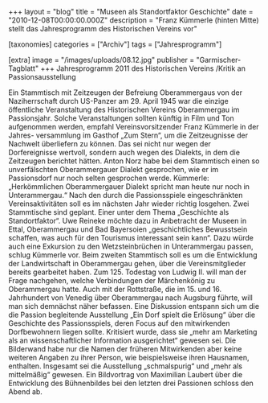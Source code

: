 +++
layout = "blog"
title = "Museen als Standortfaktor Geschichte"
date = "2010-12-08T00:00:00.000Z"
description = "Franz Kümmerle (hinten Mitte) stellt das Jahresprogramm des Historischen Vereins vor"

[taxonomies]
categories = ["Archiv"]
tags = ["Jahresprogramm"]

[extra]
image = "/images/uploads/08.12.jpg"
publisher = "Garmischer-Tagblatt"
+++
Jahresprogramm 2011 des Historischen Vereins /Kritik an Passionsausstellung

Ein Stammtisch mit Zeitzeugen der Befreiung Oberammergaus von der Naziherrschaft durch US-Panzer am 29. April 1945 war die einzige öffentliche Veranstaltung des Historischen Vereins Oberammergau im Passionsjahr. Solche Veranstaltungen sollten künftig in Film und Ton aufgenommen werden, empfahl Vereinsvorsitzender Franz Kümmerle in der Jahres- versammlung im Gasthof „Zum Stern“, um die Zeitzeugnisse der Nachwelt überliefern zu können. Das sei nicht nur wegen der Dorfereignisse wertvoll, sondern auch wegen des Dialekts, in dem die Zeitzeugen berichtet hätten. Anton Norz habe bei dem Stammtisch einen so unverfälschten Oberammergauer Dialekt gesprochen, wie er im Passionsdorf nur noch selten gesprochen werde. Kümmerle: „Herkömmlichen Oberammergauer Dialekt spricht man heute nur noch in Unterammergau.“ Nach den durch die Passionsspiele eingeschränkten Vereinsaktivitäten soll es im nächsten Jahr wieder richtig losgehen. Zwei Stammtische sind geplant. Einer unter dem Thema „Geschichte als Standortfaktor“. Uwe Reineke möchte dazu in Anbetracht der Museen in Ettal, Oberammergau und Bad Bayersoien „geschichtliches Bewusstsein schaffen, was auch für den Tourismus interessant sein kann“. Dazu würde auch eine Exkursion zu den Wetzsteinbrüchen in Unterammergau passen, schlug Kümmerle vor. Beim zweiten Stammtisch soll es um die Entwicklung der Landwirtschaft in Oberammergau gehen, über die Vereinsmitglieder bereits gearbeitet haben. Zum 125. Todestag von Ludwig II. will man der Frage nachgehen, welche Verbindungen der Märchenkönig zu Oberammergau hatte. Auch mit der Rottstraße, die im 15. und 16. Jahrhundert von Venedig über Oberammergau nach Augsburg führte, will man sich demnächst näher befassen. Eine Diskussion entspann sich um die die Passion begleitende Ausstellung „Ein Dorf spielt die Erlösung“ über die Geschichte des Passionsspiels, deren Focus auf den mitwirkenden Dorfbewohnern liegen sollte. Kritisiert wurde, dass sie „mehr am Marketing als an wissenschaftlicher Information ausgerichtet“ gewesen sei. Die Bilderwand habe nur die Namen der früheren Mitwirkenden aber keine weiteren Angaben zu ihrer Person, wie beispielsweise ihren Hausnamen, enthalten. Insgesamt sei die Ausstellung „schmalspurig“ und „mehr als mittelmäßig“ gewesen. Ein Bildvortrag von Maximilian Laubert über die Entwicklung des Bühnenbildes bei den letzten drei Passionen schloss den Abend ab.
